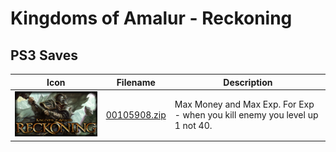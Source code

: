 # Kingdoms of Amalur - Reckoning

## PS3 Saves

| Icon | Filename | Description |
|------|----------|-------------|
| ![Kingdoms of Amalur - Reckoning](ICON0.PNG) | [00105908.zip](00105908.zip) | Max Money and Max Exp. For Exp - when you kill enemy you level up 1 not 40. |
